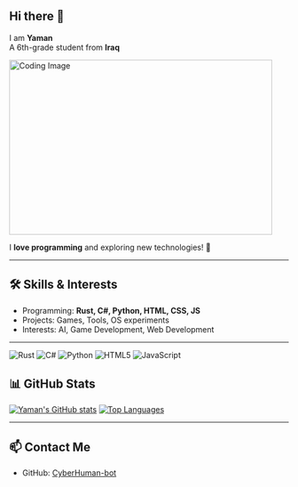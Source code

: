## Hi there 👋
I am **Yaman**  
A 6th-grade student from **Iraq**  

<img width="474" height="315" alt="Coding Image" src="https://github.com/user-attachments/assets/b4d60420-ece1-4a24-83de-bac073131de4" />

I **love programming** and exploring new technologies! 🚀

---

## 🛠️ Skills & Interests
- Programming: **Rust, C#, Python, HTML, CSS, JS**
- Projects: Games, Tools, OS experiments
- Interests: AI, Game Development, Web Development

---
![Rust](https://img.shields.io/badge/Rust-000000?style=for-the-badge&logo=rust&logoColor=white)
![C#](https://img.shields.io/badge/C%23-239120?style=for-the-badge&logo=c-sharp&logoColor=white)
![Python](https://img.shields.io/badge/Python-3776AB?style=for-the-badge&logo=python&logoColor=white)
  ![HTML5](https://img.shields.io/badge/HTML5-E34F26?style=for-the-badge&logo=html5&logoColor=white)
  ![JavaScript](https://img.shields.io/badge/JavaScript-F7DF1E?style=for-the-badge&logo=javascript&logoColor=black)
## 📊 GitHub Stats
[![Yaman's GitHub stats](https://beautiful-github-homepage.vercel.app/api?username=CyberHuman-bot&show_icons=true&theme=dark#gh-dark-mode-only)](https://github.com/CyberHuman-bot)
[![Top Languages](https://beautiful-github-homepage.vercel.app/api/top-langs/?username=CyberHuman-bot)](https://github.com/CyberHuman-bot)

---

## 📫 Contact Me
- GitHub: [CyberHuman-bot](https://github.com/CyberHuman-bot)
